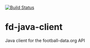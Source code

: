 [![Build Status](https://travis-ci.org/mdirkse/fd-java-client.svg?branch=master)](https://travis-ci.org/mdirkse/fd-java-client)

# fd-java-client
Java client for the football-data.org API
